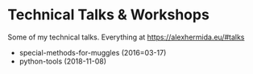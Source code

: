 # Technical Talks & Workshops

Some of my technical talks. Everything at https://alexhermida.eu/#talks

* special-methods-for-muggles (2016=03-17)
* python-tools (2018-11-08)
